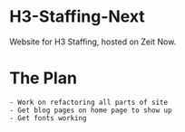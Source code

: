# H3-Staffing-Next
Website for H3 Staffing, hosted on Zeit Now.

# The Plan
    - Work on refactoring all parts of site
    - Get blog pages on home page to show up
    - Get fonts working
